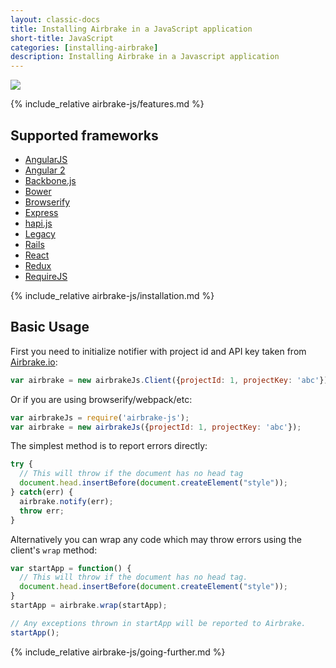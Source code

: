 ```yaml
---
layout: classic-docs
title: Installing Airbrake in a JavaScript application
short-title: JavaScript
categories: [installing-airbrake]
description: Installing Airbrake in a Javascript application
---
```


![](https://s3.amazonaws.com/document-resources/jsbrakeman.png)

{% include_relative airbrake-js/features.md %}

## Supported frameworks
  - [AngularJS](/docs/installing-airbrake/installing-airbrake-in-an-angularjs-app/)
  - [Angular 2](https://github.com/airbrake/airbrake-js/tree/master/examples/angular-2)
  - [Backbone.js](https://github.com/airbrake/airbrake-js/wiki/Using-Airbrake-with-Backbone.js)
  - [Bower](https://github.com/airbrake/airbrake-js/tree/master/examples/bower-wiredep)
  - [Browserify](https://github.com/airbrake/airbrake-js/tree/master/examples/browserify)
  - [Express](/docs/installing-airbrake/installing-airbrake-in-an-express-app/)
  - [hapi.js](https://github.com/airbrake/airbrake-js/tree/master/examples/hapi)
  - [Legacy](https://github.com/airbrake/airbrake-js/tree/master/examples/legacy)
  - [Rails](https://github.com/airbrake/airbrake-js/tree/master/examples/rails)
  - [React](https://github.com/airbrake/airbrake-js/tree/master/examples/react)
  - [Redux](/docs/installing-airbrake/installing-airbrake-in-a-redux-app/)
  - [RequireJS](https://github.com/airbrake/airbrake-js/tree/master/examples/requirejs)

{% include_relative airbrake-js/installation.md %}

## Basic Usage

First you need to initialize notifier with project id and API key taken from [Airbrake.io](https://airbrake.io):

```js
var airbrake = new airbrakeJs.Client({projectId: 1, projectKey: 'abc'});
```

Or if you are using browserify/webpack/etc:

```js
var airbrakeJs = require('airbrake-js');
var airbrake = new airbrakeJs({projectId: 1, projectKey: 'abc'});
```

The simplest method is to report errors directly:

```js
try {
  // This will throw if the document has no head tag
  document.head.insertBefore(document.createElement("style"));
} catch(err) {
  airbrake.notify(err);
  throw err;
}
```

Alternatively you can wrap any code which may throw errors using the client's `wrap` method:

```js
var startApp = function() {
  // This will throw if the document has no head tag.
  document.head.insertBefore(document.createElement("style"));
}
startApp = airbrake.wrap(startApp);

// Any exceptions thrown in startApp will be reported to Airbrake.
startApp();
```

{% include_relative airbrake-js/going-further.md %}

